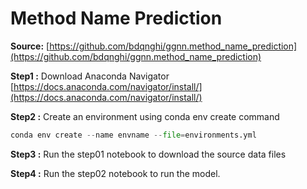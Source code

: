 # Method Name Prediction

**Source:** [https://github.com/bdqnghi/ggnn.method_name_prediction](https://github.com/bdqnghi/ggnn.method_name_prediction)


**Step1 :** Download Anaconda Navigator
[https://docs.anaconda.com/navigator/install/](https://docs.anaconda.com/navigator/install/)

**Step2 :** Create an environment using conda env create command
```python
conda env create --name envname --file=environments.yml
```

**Step3 :** Run the step01 notebook to download the source data files

**Step4 :** Run the step02 notebook to run the model.

